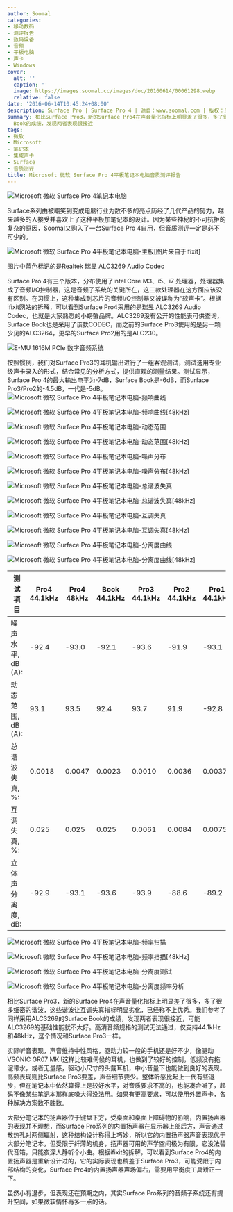 ```yaml
---
author: Soomal
categories:
- 移动数码
- 测评报告
- 数码设备
- 音频
- 平板电脑
- 声卡
- Windows
cover:
  alt: ''
  caption: ''
  image: https://images.soomal.cc/images/doc/20160614/00061298.webp
  relative: false
date: '2016-06-14T10:45:24+08:00'
description: Surface Pro | Surface Pro 4 | 源自：www.soomal.com | 版权：原创 |  平均/总评分：09.65/251
summary: 相比Surface Pro3，新的Surface Pro4在声音量化指标上明显差了很多，多了很多细密的谐波，这些谐波让互调失真指标明显劣化，已经称不上优秀。我们参考了同样采用ALC3269的Surface
  Book的成绩，发现两者表现很接近
tags:
- 微软
- Microsoft
- 笔记本
- 集成声卡
- Surface
- 音质测评
title: Microsoft 微软 Surface Pro 4平板笔记本电脑音质测评报告
---
```


![Microsoft 微软 Surface Pro 4笔记本电脑](https://images.soomal.cc/images/doc/20160610/00061254.webp)



Surface系列由被嘲笑到变成电脑行业为数不多的亮点历经了几代产品的努力，越来越多的人接受并喜欢上了这种平板加笔记本的设计。因为某些神秘的不可抗拒的复杂的原因，Soomal又购入了一台Surface Pro 4自用，但音质测评一定是必不可少的。

![Microsoft 微软 Surface Pro 4平板笔记本电脑-主板[图片来自于ifixit]](https://images.soomal.cc/images/doc/20160613/00061280.webp)

图片中蓝色标记的是Realtek 瑞昱 ALC3269 Audio Codec


Surface Pro 4有三个版本，分布使用了intel Core M3、i5、i7 处理器，处理器集成了音频I/O控制器，这是音频子系统的关键所在，这三款处理器在这方面应该没有区别。在习惯上，这种集成到芯片的音频I/O控制器又被误称为“软声卡”。根据ifixit网站的拆解，可以看到Surface Pro4采用的是瑞昱 ALC3269 Audio Codec，也就是大家熟悉的小螃蟹品牌。ALC3269没有公开的性能表可供查询，Surface Book也是采用了该款CODEC，而之前的Surface Pro3使用的是另一颗少见的ALC3264，更早的Surface Pro2用的是ALC230。

![E-MU 1616M PCIe 数字音频系统](https://images.soomal.cc/images/doc/20101204/00008507.webp)




按照惯例，我们对Surface Pro3的耳机输出进行了一组客观测试，测试选用专业级声卡录入的形式，结合常见的分析方式，提供直观的测量结果。测试显示，Surface Pro 4的最大输出电平为-7dB，Surface Book是-6dB，而Surface Pro3/Pro2的-4.5dB，一代是-5dB。
![Microsoft 微软 Surface Pro 4平板笔记本电脑-频响曲线](https://images.soomal.cc/images/doc/20160613/00061281_01.webp)




![Microsoft 微软 Surface Pro 4平板笔记本电脑-频响曲线[48kHz]](https://images.soomal.cc/images/doc/20160613/00061282_01.webp)




![Microsoft 微软 Surface Pro 4平板笔记本电脑-动态范围](https://images.soomal.cc/images/doc/20160613/00061283_01.webp)




![Microsoft 微软 Surface Pro 4平板笔记本电脑-动态范围[48kHz]](https://images.soomal.cc/images/doc/20160613/00061284_01.webp)




![Microsoft 微软 Surface Pro 4平板笔记本电脑-噪声分布](https://images.soomal.cc/images/doc/20160613/00061285_01.webp)




![Microsoft 微软 Surface Pro 4平板笔记本电脑-噪声分布[48kHz]](https://images.soomal.cc/images/doc/20160613/00061286_01.webp)




![Microsoft 微软 Surface Pro 4平板笔记本电脑-总谐波失真](https://images.soomal.cc/images/doc/20160613/00061287_01.webp)




![Microsoft 微软 Surface Pro 4平板笔记本电脑-总谐波失真[48kHz]](https://images.soomal.cc/images/doc/20160613/00061288_01.webp)




![Microsoft 微软 Surface Pro 4平板笔记本电脑-互调失真](https://images.soomal.cc/images/doc/20160613/00061289_01.webp)




![Microsoft 微软 Surface Pro 4平板笔记本电脑-互调失真[48kHz]](https://images.soomal.cc/images/doc/20160613/00061290_01.webp)




![Microsoft 微软 Surface Pro 4平板笔记本电脑-分离度曲线](https://images.soomal.cc/images/doc/20160613/00061291_01.webp)




![Microsoft 微软 Surface Pro 4平板笔记本电脑-分离度曲线[48kHz]](https://images.soomal.cc/images/doc/20160613/00061292_01.webp)




| 测试项目 | Pro4 44.1kHz | Pro4 48kHz | Book 44.1kHz | Pro3 44.1kHz | Pro2 44.1kHz | Pro1 44.1kHz |
| --- | --- | --- | --- | --- | --- | --- |
| 噪声水平, dB (A): | -92.4 | -93.0 | -92.1 | -93.6 | -91.9 | -93.1 |
| 动态范围, dB (A): | 93.1 | 93.5 | 92.4 | 93.7 | 91.9 | -92.8 |
| 总谐波失真, %: | 0.0018 | 0.0047 | 0.0023 | 0.0010 | 0.0036 | 0.0037 |
| 互调失真, %: | 0.025 | 0.025 | 0.025 | 0.0061 | 0.0084 | 0.0075 |
| 立体声分离度, dB: | -92.9 | -93.1 | -93.6 | -93.9 | -88.6 | -89.2 |


![Microsoft 微软 Surface Pro 4平板笔记本电脑-频率扫描](https://images.soomal.cc/images/doc/20160613/00061293_01.webp)




![Microsoft 微软 Surface Pro 4平板笔记本电脑-频率扫描[48kHz]](https://images.soomal.cc/images/doc/20160613/00061294_01.webp)




![Microsoft 微软 Surface Pro 4平板笔记本电脑-分离度测试](https://images.soomal.cc/images/doc/20160613/00061295_01.webp)




![Microsoft 微软 Surface Pro 4平板笔记本电脑-分离度频率分析](https://images.soomal.cc/images/doc/20160613/00061296_01.webp)




相比Surface Pro3，新的Surface Pro4在声音量化指标上明显差了很多，多了很多细密的谐波，这些谐波让互调失真指标明显劣化，已经称不上优秀。我们参考了同样采用ALC3269的Surface Book的成绩，发现两者表现很接近，可能ALC3269的基础性能就不太好。高清音频规格的测试无法通过，仅支持44.1kHz和48kHz，这个情况和Surface Pro3一样。

实际听音表现，声音维持中性风格，驱动力较一般的手机还是好不少，像驱动VSONIC GR07 MKII这样比较难伺候的耳机，也做到了较好的控制，低频没有拖泥带水，或者无量感，驱动小尺寸的头戴耳机，中小音量下也能做到良好的表现。高频表现则比Surface Pro3要差，声音细节要少。整体听感比起上一代有些退步，但在笔记本中依然算得上是较好水平，对音质要求不高的，也能凑合听了，起码不像某些笔记本那样底噪大得没法用。如果有更高要求，可以使用外置声卡，各种解决方案数不胜数。

大部分笔记本的扬声器位于键盘下方，受桌面和桌面上障碍物的影响，内置扬声器的表现并不理想，而Surface Pro系列的内置扬声器在显示器上部后方，声音通过散热孔对两侧辐射，这种结构设计称得上巧妙，所以它的内置扬声器声音表现优于大部分笔记本，但受限于纤薄的机身，扬声器可用的声学空间极为有限，它没法替代音箱，只能夜深人静听个小曲。根据ifixit的拆解，可以看到Surface Pro4的内置扬声器是重新设计过的，它的实际表现也稍差于Surface Pro3，可能受限于内部结构的变化，Surface Pro4的内置扬声器声场偏右，需要用平衡度工具矫正一下。

虽然小有退步，但表现还在预期之内，其实Surface Pro系列的音频子系统还有提升空间，如果微软情怀再多一点的话。